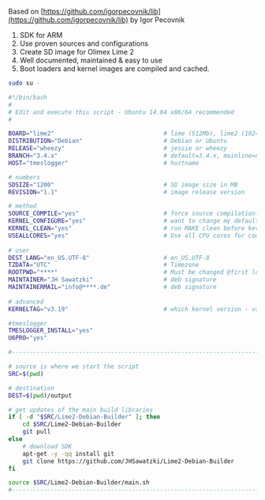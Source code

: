 Based on [https://github.com/igorpecovnik/lib](https://github.com/igorpecovnik/lib) by Igor Pecovnik

1. SDK for ARM 
2. Use proven sources and configurations
3. Create SD image for Olimex Lime 2
4. Well documented, maintained & easy to use
5. Boot loaders and kernel images are compiled and cached.

```bash
sudo su -

#!/bin/bash
# 
# Edit and execute this script - Ubuntu 14.04 x86/64 recommended
#

BOARD="lime2"								# lime (512Mb), lime2 (1024Mb), micro (1024Mb)
DISTRIBUTION="Debian"						# Debian or Ubuntu
RELEASE="wheezy"							# jessie or wheezy
BRANCH="3.4.x"								# default=3.4.x, mainline=next
HOST="tmeslogger"							# hostname

# numbers
SDSIZE="1200"								# SD image size in MB
REVISION="1.1"								# image release version

# method
SOURCE_COMPILE="yes"						# force source compilation: yes / no
KERNEL_CONFIGURE="yes"						# want to change my default configuration
KERNEL_CLEAN="yes"							# run MAKE clean before kernel compilation
USEALLCORES="yes"							# Use all CPU cores for compiling
   
# user 
DEST_LANG="en_US.UTF-8"						# en_US.UTF-8
TZDATA="UTC"								# Timezone
ROOTPWD="****"								# Must be changed @first login
MAINTAINER="JH Sawatzki"					# deb signature
MAINTAINERMAIL="info@****.de"				# deb signature
    
# advanced
KERNELTAG="v3.19"							# which kernel version - valid only for mainline

#tmeslogger
TMESLOGGER_INSTALL="yes"
U6PRO="yes"

#---------------------------------------------------------------------------------------

# source is where we start the script
SRC=$(pwd)

# destination
DEST=$(pwd)/output

# get updates of the main build libraries
if [ -d "$SRC/Lime2-Debian-Builder" ]; then
	cd $SRC/Lime2-Debian-Builder
	git pull
else
	# download SDK
	apt-get -y -qq install git
	git clone https://github.com/JHSawatzki/Lime2-Debian-Builder
fi

source $SRC/Lime2-Debian-Builder/main.sh
#---------------------------------------------------------------------------------------
```